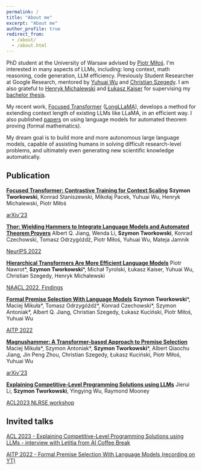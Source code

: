 ```yaml
---
permalink: /
title: "About me"
excerpt: "About me"
author_profile: true
redirect_from: 
  - /about/
  - /about.html
---
```



PhD student at the University of Warsaw advised by [Piotr Miłoś](https://scholar.google.com/citations?user=Se68XecAAAAJ&hl=en).
I'm interested in many aspects of LLMs, including: long context, math reasoning, code generation, LLM efficiency. Previously Student Researcher at Google Research, mentored by [Yuhuai Wu](http://www.cs.toronto.edu/~ywu) and [Christian Szegedy](https://scholar.google.com/citations?user=bnQMuzgAAAAJ&hl=en).
I am also grateful to [Henryk Michalewski](https://www.mimuw.edu.pl/~henrykm/resume.html) and [Łukasz Kaiser](https://scholar.google.com/citations?user=JWmiQR0AAAAJ&hl=en) for supervising my [bachelor thesis](https://aclanthology.org/2022.findings-naacl.117.pdf).

My recent work, [Focused Transformer](https://arxiv.org/abs/2307.03170) ([LongLLaMA](https://github.com/CStanKonrad/long_llama)), develops a method for extending context length of existing LLMs like LLaMA, in an efficient way. I also published [papers](https://arxiv.org/abs/2205.10893) on using language models for automated theorem proving (formal mathematics).

My dream goal is to build more and more autonomous large language models, capable of assisting humans in solving difficult research-level problems, and ultimately even generating new scientific knowledge automatically.

[//]: # (I'm now on the industrial job market. This is my [CV]&#40;https://students.mimuw.edu.pl/~st406386/cv_st_23072.pdf&#41;. Please don't hesitate to drop me a message about any career opportunities! I'm particularly willing to relocate to the US/UK/Switzerland.)


Publication
------
[**Focused Transformer: Contrastive Training for Context Scaling**](https://arxiv.org/abs/2307.03170)
**Szymon Tworkowski**, Konrad Staniszewski, Mikołaj Pacek, Yuhuai Wu, Henryk Michalewski, Piotr Miłoś

[arXiv'23](https://arxiv.org/abs/2307.03170)

[**Thor: Wielding Hammers to Integrate Language Models and Automated Theorem Provers**](https://arxiv.org/abs/2205.10893)
Albert Q. Jiang, Wenda Li, **Szymon Tworkowski**, Konrad Czechowski, Tomasz Odrzygóźdź, Piotr Miłoś, Yuhuai Wu, Mateja Jamnik

[NeurIPS 2022](https://openreview.net/forum?id=fUeOyt-2EOp)

[**Hierarchical Transformers Are More Efficient Language Models**](https://arxiv.org/abs/2110.13711)
Piotr Nawrot*, **Szymon Tworkowski***, Michał Tyrolski, Łukasz Kaiser, Yuhuai Wu, Christian Szegedy, Henryk Michalewski

[NAACL 2022, Findings](https://aclanthology.org/2022.findings-naacl.117.pdf)

[**Formal Premise Selection With Language Models**](http://aitp-conference.org/2022/abstract/AITP_2022_paper_32.pdf)
**Szymon Tworkowski***, Maciej Mikuła*, Tomasz Odrzygóźdź*, Konrad Czechowski*, Szymon Antoniak*, Albert Q. Jiang, Christian Szegedy, Łukasz Kuciński, Piotr Miłoś, Yuhuai Wu

[AITP 2022](http://aitp-conference.org/2022/abstract/AITP_2022_paper_32.pdf)

[**Magnushammer: A Transformer-based Approach to Premise Selection**](https://arxiv.org/abs/2303.04488)
Maciej Mikuła*, Szymon Antoniak*, **Szymon Tworkowski***, Albert Qiaochu Jiang, Jin Peng Zhou, Christian Szegedy, Łukasz Kuciński, Piotr Miłoś, Yuhuai Wu

[arXiv'23](https://arxiv.org/abs/2303.04488)

[**Explaining Competitive-Level Programming Solutions using LLMs**](https://arxiv.org/abs/2307.05337)
Jierui Li, **Szymon Tworkowski**, Yingying Wu, Raymond Mooney

[ACL2023 NLRSE workshop](https://arxiv.org/abs/2307.05337)

Invited talks
------
[ACL 2023 - Explaining Competitive-Level Programming Solutions using LLMs - interview with Letitia from AI Coffee Break](https://youtu.be/-Agcr0nawuk?t=87)

[AITP 2022 - Formal Premise Selection With Language Models (recording on YT)](https://www.youtube.com/watch?v=gem5xO3FhQc)
